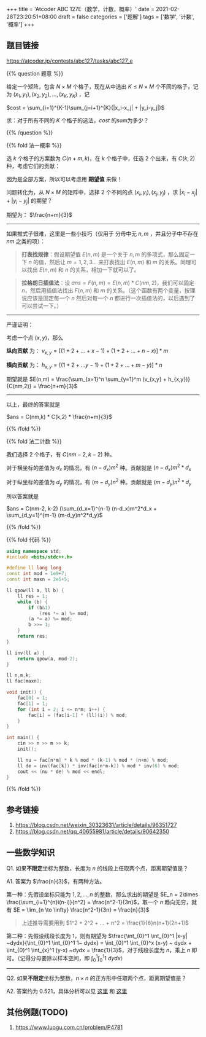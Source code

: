 +++
title = 'Atcoder ABC 127E（数学，计数，概率）'
date = 2021-02-28T23:20:51+08:00
draft = false
categories = ['题解']
tags = ['数学', '计数', '概率']
+++

## 题目链接
https://atcoder.jp/contests/abc127/tasks/abc127_e

{{% question 题意 %}}

给定一个矩阵，包含 $N \times M$ 个格子，现在从中选出 $K \leq N \times M$ 个不同的格子，记为 $(x_1,y_1), (x_2, y_2), ... , (x_K, y_K)$ ，记 

$cost = \sum_{i=1}^{K-1}\sum_{j=i+1}^{K}(|x_i-x_j| + |y_i-y_j|)$

求：对于所有不同的 $K$ 个格子的选法，$cost$ 的sum为多少？

{{% /question %}}


{{% fold 法一概率 %}}

选 $k$ 个格子的方案数为 $C(n+m, k)$，在 $k$ 个格子中，任选 $2$ 个出来，有 $C(k,2)$ 种，考虑它们的贡献：

因为是全部方案，所以可以考虑用 **期望值** 来做！

问题转化为，从 $N \times M$ 的矩阵中，选择 $2$ 个不同的点 $(x_i, y_i), (x_j,y_j)$ ，求 $|x_i - x_j| + |y_i-y_j|$ 的期望？

期望为： $\frac{n+m}{3}$

<hr>

如果推式子很难，这里是一些小技巧（仅用于 分母中无 $n,m$ ，并且分子中不存在 $nm$ 之类的项）：

> **打表找规律**：假设期望值 $E(n,m)$ 是一个关于 $n,m$ 的多项式，那么固定一下 $n$ 的值，然后让 $m = 1,2,3...$ 来打表找出 $E(n,m)$ 和 $m$ 的关系。同理可以找出 $E(n,m)$ 和 $n$ 的关系，相加一下就可以了。

> **拉格朗日插值法**：设 $ans = F(n,m) = E(n,m) * C(nm, 2)$，我们可以固定 $n$，然后用插值法找出 $F(n,m)$ 和 $m$ 的关系。（这个函数有两个变量，按理说应该是固定每一个 $n$ 然后对每一个 $n$ 都进行一次插值法的，以后遇到了可以尝试一下。）

<hr>

严谨证明：

考虑一个点 $(x,y)$，那么 

**纵向贡献** 为： $v_{x,y} = [(1+2+...+x-1) + (1+2+...+n-x)] * m$

**横向贡献** 为： $h_{x,y} = [(1+2+...y-1) + (1+2+...+m-y)] * n$

期望就是 $E(n,m) = \frac{\sum_{x=1}^n \sum_{y=1}^m (v_{x,y} + h_{x,y})}{C(nm,2)} = \frac{n+m}{3}$

<hr>

以上，最终的答案就是 

$ans = C(nm,k) * C(k,2) * \frac{n+m}{3}$

{{% /fold %}}

{{% fold 法二计数 %}}

我们选择 $2$ 个格子，有 $C(nm-2, k-2)$ 种。

对于横坐标的差值为 $d_x$ 的情况，有 $(n-d_x) m^2$ 种。贡献就是 $(n-d_x)m^2*d_x$

对于纵坐标的差值为 $d_y$ 的情况，有 $(m-d_y) n^2$ 种。贡献就是 $(m-d_y) n^2*d_y$

所以答案就是 

$ans = C(nm-2, k-2) (\sum_{d_x=1}^{n-1} (n-d_x)m^2*d_x + \sum_{d_y=1}^{m-1} (m-d_y)n^2*d_y)$

{{% /fold %}}


{{% fold 代码 %}}

```cpp
using namespace std;
#include <bits/stdc++.h>

#define ll long long
const int mod = 1e9+7;
const int maxn = 2e5+5;

ll qpow(ll a, ll b) {
    ll res = 1;
    while (b) {
        if (b&1)
            (res *= a) %= mod;
        (a *= a) %= mod;
        b >>= 1;
    }
    return res;
}

ll inv(ll a) {
    return qpow(a, mod-2);
}

ll n,m,k;
ll fac[maxn];

void init() {
    fac[0] = 1;
    fac[1] = 1;
    for (int i = 2; i <= n*m; i++) {
        fac[i] = (fac[i-1] * (ll)(i)) % mod;
    }
}

int main() {
    cin >> n >> m >> k;
    init();

    ll nu = fac[n*m] * k % mod * (k-1) % mod * (n+m) % mod;
    ll de = inv(fac[k]) * inv(fac[n*m-k]) % mod * inv(6) % mod;
    cout << (nu * de) % mod << endl;
}
```
{{% /fold %}}


## 参考链接
1. https://blog.csdn.net/weixin_30323631/article/details/96351727
2. https://blog.csdn.net/qq_40655981/article/details/90642350

## 一些数学知识
Q1. 如果**不限定**坐标为整数，长度为 $n$ 的线段上任取两个点，距离期望值是？

A1. 答案为 $\frac{n}{3}$，有两种方法。

第一种：先假设坐标只能为 $1,2,...,n$ 的整数，那么求出的期望是 $E_n = 2\times \frac{\sum_{i=1}^{n}i(n-i)}{n^2} = \frac{n^2-1}{3n}$，取一个 $n$ 趋向无穷，就有 $E = \lim_{n \to \infty}  \frac{n^2-1}{3n} =  \frac{n}{3}$

> 上述推导需要用到 $1^2 + 2^2 + ... + n^2 = \frac{1}{6}n(n+1)(2n+1)$

第二种：先假设线段长度为 $1$，则有期望为 $\frac{\int_{0}^1 \int_{0}^1 |x-y| ~dydx}{\int_{0}^1 \int_{0}^1 1~ dydx} = \int_{0}^1 \int_{0}^x (x-y) ~ dydx + \int_{0}^1 \int_{x}^1 (y-x) ~dydx = \frac{1}{3}$，对于线段长度为 $n$，乘上 $n$ 即可。（记得分母要除以样本空间，即 $\int_{0}^1 \int_{0}^1 1~ dydx$）

<hr>

Q2. 如果**不限定**坐标为整数，$n \times n$ 的正方形中任取两个点，距离期望值是？

A2. 答案约为 $0.521$，具体分析可以见 [这里](http://mjm1990.com/article/%E9%9A%8F%E6%9C%BA%E4%B8%A4%E7%82%B9%E8%B7%9D%E7%A6%BB%E7%9A%84%E6%9C%9F%E6%9C%9B) 和 [这里](https://blog.csdn.net/luixiao1220/article/details/107519712)


## 其他例题(TODO)
1. https://www.luogu.com.cn/problem/P4781